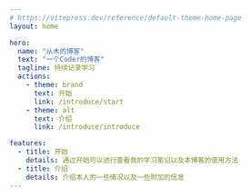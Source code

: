 ```yaml
---
# https://vitepress.dev/reference/default-theme-home-page
layout: home

hero:
  name: "从木的博客"
  text: "一个Coder的博客"
  tagline: 持续记录学习
  actions:
    - theme: brand
      text: 开始
      link: /introduce/start
    - theme: alt
      text: 介绍
      link: /introduce/introduce

features:
  - title: 开始
    details: 通过开始可以进行查看我的学习笔记以及本博客的使用方法
  - title: 介绍
    details: 介绍本人的一些情况以及一些附加的信息
---
```

